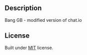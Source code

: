 

## Description <a name="description"></a>
Bang GB - modified version of chat.io


## License <a name="license"></a>
Built under [MIT](http://www.opensource.org/licenses/mit-license.php) license.
